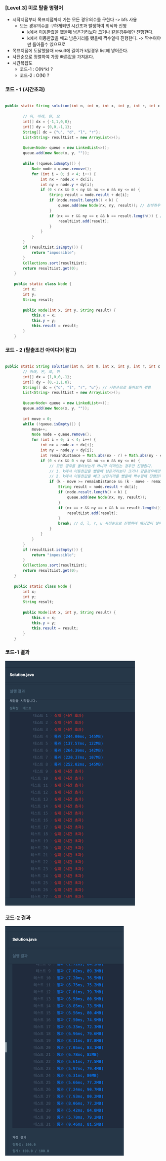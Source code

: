 ### [Level.3] 미로 탈출 명령어

- 시작지점부터 목표지점까지 가는 모든 경우의수를 구한다 -> bfs 사용
  - 모든 경우의수를 구하게되면 시간초과 발생하여 최적화 진행
    - k에서 이동한값을 뺐을때 남은거리보다 크거나 같을경우에만 진행한다.
    - k에서 이동한값을 빼고 남은거리를 뺐을때 짝수일때 진행한다. -> 짝수여야만 돌아올수 있으므로
- 목표지점에 도달했을때 result에 길이가 k일경우 list에 넣어준다.
- 사전순으로 정렬하여 가장 빠른값을 가져온다.
- 시간복잡도
  - 코드-1 : O(N^k) ?
  - 코드-2 : O(N) ?

### 코드 - 1 (시간초과)

```java

public static String solution(int n, int m, int x, int y, int r, int c, int k) {

		// 위, 아래, 왼, 오
		int[] dx = {-1,1,0,0};
		int[] dy = {0,0,-1,1};
		String[] dc = {"u", "d", "l", "r"};
		List<String> resultList = new ArrayList<>();

		Queue<Node> queue = new LinkedList<>();
		queue.add(new Node(x, y, ""));

		while (!queue.isEmpty()) {
			Node node = queue.remove();
			for (int i = 0; i < 4; i++) {
				int nx = node.x + dx[i];
				int ny = node.y + dy[i];
				if (0 < nx && 0 < ny && nx <= n && ny <= m) {
					String result = node.result + dc[i];
					if (node.result.length() < k) {
						queue.add(new Node(nx, ny, result)); // 상하좌우 이동하고 result에는 문자열 추가해서 queue를 계속돌아준다.
					}
					if (nx == r && ny == c && k == result.length()) { // 목적지에 도착했을때 K와 길이가 같다면 list에 추가한다.
						resultList.add(result);
					}
				}
			}
		}
		if (resultList.isEmpty()) {
			return "impossible";
		}
		Collections.sort(resultList);
		return resultList.get(0);
	}

	public static class Node {
		int x;
		int y;
		String result;

		public Node(int x, int y, String result) {
			this.x = x;
			this.y = y;
			this.result = result;
		}
	}

```

### 코드 - 2 (탈출조건 아이디어 참고)

```java

public static String solution(int n, int m, int x, int y, int r, int c, int k) {
		// 아래, 왼, 오, 위
		int[] dx = {1,0,0,-1};
		int[] dy = {0,-1,1,0};
		String[] dc = {"d", "l", "r", "u"}; // 사전순으로 돌아보기 위함
		List<String> resultList = new ArrayList<>();

		Queue<Node> queue = new LinkedList<>();
		queue.add(new Node(x, y, ""));

		int move = 0;
		while (!queue.isEmpty()) {
			move++;
			Node node = queue.remove();
			for (int i = 0; i < 4; i++) {
				int nx = node.x + dx[i];
				int ny = node.y + dy[i];
				int remainDistance = Math.abs(nx - r) + Math.abs(ny - c); // 두점 사이의 가로 세로 거리 합
				if (0 < nx && 0 < ny && nx <= n && ny <= m) {
					// 모든 경우를 돌아보는게 아니라 의미있는 경우만 진행한다.
					// 1. k에서 이동한값을 뺐을때 남은거리보다 크거나 같을경우에만 진행한다.
					// 2. k에서 이동한값을 빼고 남은거리를 뺐을때 짝수일때 진행한다. -> 짝수여야만 돌아올수 있으므로
					if (k - move >= remainDistance && (k - move - remainDistance) % 2 == 0) {
						String result = node.result + dc[i];
						if (node.result.length() < k) {
							queue.add(new Node(nx, ny, result));
						}
						if (nx == r && ny == c && k == result.length()) {
							resultList.add(result);
						}
						break; // d, l, r, u 사전순으로 진행하여 해당값이 넣어질경우 나머지는 안봐도된다.
					}
				}
			}
		}
		if (resultList.isEmpty()) {
			return "impossible";
		}
		Collections.sort(resultList);
		return resultList.get(0);
	}

	public static class Node {
		int x;
		int y;
		String result;

		public Node(int x, int y, String result) {
			this.x = x;
			this.y = y;
			this.result = result;
		}
	}

```


### 코드-1 결과

![img.png](seungwook-1.png)

### 코드-2 결과

![img.png](seungwook-2.png)
